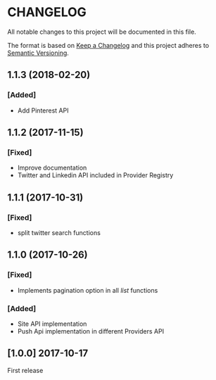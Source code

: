 CHANGELOG
=========

All notable changes to this project will be documented in this file.

The format is based on [Keep a Changelog](http://keepachangelog.com/en/1.0.0/)
and this project adheres to [Semantic Versioning](http://semver.org/spec/v2.0.0.html).


1.1.3 (2018-02-20)
------------------
### [Added]
*   Add Pinterest API


1.1.2 (2017-11-15)
------------------
### [Fixed]
*   Improve documentation
*	Twitter and Linkedin API included in Provider Registry

1.1.1 (2017-10-31)
------------------
### [Fixed]
*   split twitter search functions


1.1.0 (2017-10-26)
------------------
### [Fixed]
*   Implements pagination option in all *list* functions

### [Added]
*   Site API implementation
*   Push Api implementation in different Providers API


[1.0.0]  2017-10-17
-------------------

First release
